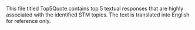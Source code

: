  This file titled Top5Quote contains top 5 textual responses that are highly associated with the identified STM topics. 
The text is translated into English for reference only.

